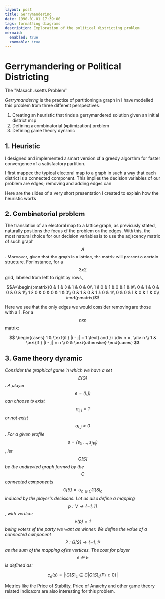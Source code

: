 ```yaml
---
layout: post
title: Gerrymandering 
date: 1990-01-01 17:39:00
tags: formatting diagrams
description: Exploration of the political districting problem
mermaid:
  enabled: true
  zoomable: true
---
```


# Gerrymandering or Political Districting

The "Masachussetts Problem"

_Gerrymandering_ is the practice of partitioning a graph in I have modelled this problem from three different perspectives:

1. Creating an heuristic that finds a gerrymandered solution given an initial district map
2. Defining a combinatorial (optimization) problem
3. Defining game theory dynamic

## 1. Heuristic
I designed and implemented a smart version of a greedy algorithm for faster convergence of a satisfactory partition. 

I first mapped the typical electoral map to a graph in such a way that each district is a connected component. This implies the decision variables of our problem are edges; removing and adding edges can

Here are the slides of a very short presentation I created to explain how the heuristic works

<object data="{{ site.url }}{{ site.baseurl }}/assets/pdf/g.pdf" width="1000" height="500" type="application/pdf"></object>

## 2. Combinatorial problem
The translation of an electoral map to a lattice graph, as previously stated, naturally positions the focus of the problem on the edges. With this, the most natural choice for our decision variables is to use the adjacency matrix of such graph $$A$$. Moreover, given that the graph is a lattice, the matrix will present a certain structure. For instance, for a $$3x2$$ grid, labeled from left to right by rows,

$$A=\begin{pmatrix}0 & 1 & 0 & 1 & 0 & 0\\
                   1 & 0 & 1 & 0 & 1 & 0\\
                   0 & 1 & 0 & 0 & 0 & 1\\
                   1 & 0 & 0 & 0 & 1 & 0\\
                   0 & 1 & 0 & 1 & 0 & 1\\
                   0 & 0 & 1 & 0 & 1 & 0\\
\end{pmatrix}$$

Here we see that the only edges we would consider removing are those with a 1. For a $$nxn$$ matrix:

$$
\begin{cases}
1 & \text{if } |i - j| = 1 \text{ and } i \div n = j \div n \\
1 & \text{if } |i - j| = n \\
0 & \text{otherwise}
\end{cases} 
$$

## 3. Game theory dynamic
_Consider the graphical game in which we have a set $$E(G)$$. A player $$e=(i,j)$$ can choose to exist $$a_{i,j}=1$$ or not exist $$a_{i, j}=0$$. For a given profile $$s=(s_1, ..., s_{|E|})$$, let $$G[S]$$ be the undirected graph formed by the $$C$$ connected components $$G[S]=\cup_{c\in C}G[S]_c$$ induced by the player's decisions. Let us also define a mapping $$p:V\rightarrow\{-1, 1\}$$, with vertices $$v(p)=1$$ being voters of the party we want as winner. We define the value of a connected component $$P:G[S]\rightarrow\{-1, 1\}$$ as the sum of the mapping of its vertices. The cost for player $$e\in E$$ is defined as:_

$$c_{e}(s)=|\{G[S]_c \in C| G[S]_c (P)\geq 0 \}|$$

Metrics like the Price of Stability, Price of Anarchy and other game theory related indicators are also interesting for this problem.
